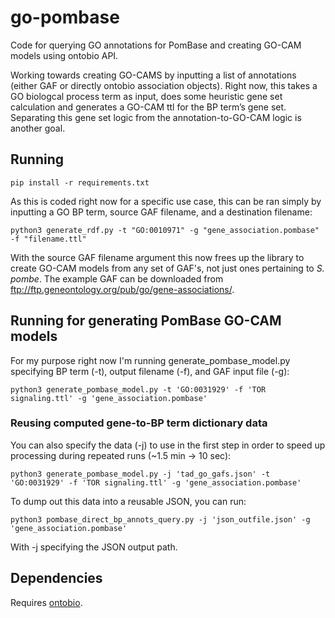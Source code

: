 # go-pombase
Code for querying GO annotations for PomBase and creating GO-CAM models using ontobio API.

Working towards creating GO-CAMS by inputting a list of annotations (either GAF or directly ontobio association objects). Right now, this takes a GO biologcal process term as input, does some heuristic gene set calculation and generates a GO-CAM ttl for the BP term’s gene set. Separating this gene set logic from the annotation-to-GO-CAM logic is another goal.

## Running
```
pip install -r requirements.txt
```
As this is coded right now for a specific use case, this can be ran simply by inputting a GO BP term, source GAF filename, and a destination filename:
```
python3 generate_rdf.py -t "GO:0010971" -g "gene_association.pombase" -f "filename.ttl"
```
With the source GAF filename argument this now frees up the library to create GO-CAM models from any set of GAF's, not just ones pertaining to *S. pombe*. The example GAF can be downloaded from ftp://ftp.geneontology.org/pub/go/gene-associations/.

## Running for generating PomBase GO-CAM models
For my purpose right now I'm running generate_pombase_model.py specifying BP term (-t), output filename (-f), and GAF input file (-g):
```
python3 generate_pombase_model.py -t 'GO:0031929' -f 'TOR signaling.ttl' -g 'gene_association.pombase'
```
### Reusing computed gene-to-BP term dictionary data
You can also specify the data (-j) to use in the first step in order to speed up processing during repeated runs (~1.5 min -> 10 sec):
```
python3 generate_pombase_model.py -j 'tad_go_gafs.json' -t 'GO:0031929' -f 'TOR signaling.ttl' -g 'gene_association.pombase'
```
To dump out this data into a reusable JSON, you can run:
```
python3 pombase_direct_bp_annots_query.py -j 'json_outfile.json' -g 'gene_association.pombase'
```
With -j specifying the JSON output path.

## Dependencies
Requires [ontobio](https://github.com/biolink/ontobio).

